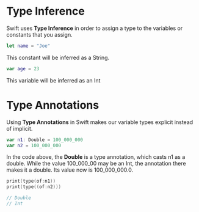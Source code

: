 # Type Inference
Swift uses ************Type Inference************ in order to assign a type to the variables or constants that you assign.

```swift
let name = "Joe"
```

This constant will be inferred as a String.

```swift
var age = 23
```

This variable will be inferred as an Int
# Type Annotations
Using **Type Annotations** in Swift makes our variable types explicit instead of implicit.
```swift
var n1: Double = 100_000_000
var n2 = 100_000_000
```
In the code above, the **Double** is a type annotation, which casts n1 as a double. While the value 100_000_00 may be an Int, the annotation there makes it a double. Its value now is 100_000_000.0.
```swift
print(type(of:n1))
print(type((of:n2)))

// Double
// Int
```